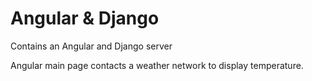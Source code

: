 # Angular & Django

Contains an Angular and Django server

Angular main page contacts a weather network to display temperature.
